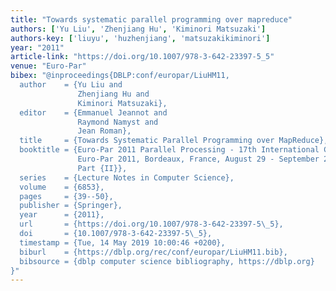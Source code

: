 ```yaml
---
title: "Towards systematic parallel programming over mapreduce"
authors: ['Yu Liu', 'Zhenjiang Hu', 'Kiminori Matsuzaki']
authors-key: ['liuyu', 'huzhenjiang', 'matsuzakikiminori']
year: "2011"
article-link: "https://doi.org/10.1007/978-3-642-23397-5_5"
venue: "Euro-Par"
bibex: "@inproceedings{DBLP:conf/europar/LiuHM11,
  author    = {Yu Liu and
               Zhenjiang Hu and
               Kiminori Matsuzaki},
  editor    = {Emmanuel Jeannot and
               Raymond Namyst and
               Jean Roman},
  title     = {Towards Systematic Parallel Programming over MapReduce},
  booktitle = {Euro-Par 2011 Parallel Processing - 17th International Conference,
               Euro-Par 2011, Bordeaux, France, August 29 - September 2, 2011, Proceedings,
               Part {II}},
  series    = {Lecture Notes in Computer Science},
  volume    = {6853},
  pages     = {39--50},
  publisher = {Springer},
  year      = {2011},
  url       = {https://doi.org/10.1007/978-3-642-23397-5\_5},
  doi       = {10.1007/978-3-642-23397-5\_5},
  timestamp = {Tue, 14 May 2019 10:00:46 +0200},
  biburl    = {https://dblp.org/rec/conf/europar/LiuHM11.bib},
  bibsource = {dblp computer science bibliography, https://dblp.org}
}"
---
```

